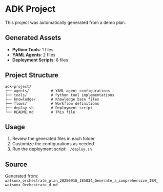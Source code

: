 # ADK Project

This project was automatically generated from a demo plan.

## Generated Assets

- **Python Tools**: 1 files
- **YAML Agents**: 2 files
- **Deployment Scripts**: 8 files

## Project Structure

```
adk-project/
├── agents/          # YAML agent configurations
├── tools/           # Python tool implementations
├── knowledge/       # Knowledge base files
├── flows/           # Workflow definitions
├── deploy.sh        # Deployment script
└── README.md        # This file
```

## Usage

1. Review the generated files in each folder
2. Customize the configurations as needed
3. Run the deployment script: `./deploy.sh`

## Source

Generated from: `watsonx_orchestrate_plan_20250918_185834_Generate_a_comprehensive_IBM_watsonx_Orchestrate_d.md`
